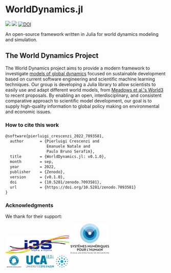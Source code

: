 # WorldDynamics.jl

[![](https://img.shields.io/badge/docs-stable-blue.svg)](https://natema.github.io/WorldDynamics.jl/stable)
[![](https://img.shields.io/badge/docs-dev-blue.svg)](https://natema.github.io/WorldDynamics.jl/dev)
[![DOI](https://zenodo.org/badge/425565525.svg)](https://zenodo.org/badge/latestdoi/425565525)


An open-source framework written in Julia for world dynamics modeling and simulation.

## The World Dynamics Project

The World Dynamics project aims to provide a modern framework to investigate [models of global dynamics](https://en.wikipedia.org/wiki/Integrated_assessment_modelling) focused on sustainable development based on current software engineering and scientific machine learning techniques. Our group is developing a Julia library to allow scientists to easily use and adapt different world models, from [Meadows et al.'s World3](https://en.wikipedia.org/wiki/World3) to recent proposals. By enabling an open, interdisciplinary, and consistent comparative approach to scientific model development, our goal is to supply high-quality information to global policy making on environmental and economic issues.

### How to cite this work 

```
@software{pierluigi_crescenzi_2022_7093581,
  author       = {Pierluigi Crescenzi and
                  Emanuele Natale and
                  Paulo Bruno Serafim},
  title        = {WorldDynamics.jl: v0.1.0},
  month        = sep,
  year         = 2022,
  publisher    = {Zenodo},
  version      = {v0.1.0},
  doi          = {10.5281/zenodo.7093581},
  url          = {https://doi.org/10.5281/zenodo.7093581}
}
```

### Acknowledgments 

We thank for their support: 

[<img src="docs/src/assets/logo-i3s.png" width="200" />](https://www.i3s.unice.fr/fr)
[<img src="docs/src/assets/logo-ds4h.png" width="120" />](https://ds4h.univ-cotedazur.eu/about-us/rise)
[<img src="docs/src/assets/logo-idex-ucajedi.png" width="200" />](https://univ-cotedazur.fr/universite/ucajedi-lidex-duniversite-cote-dazur)
